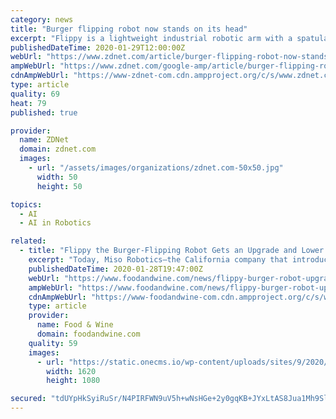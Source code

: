 ```yaml
---
category: news
title: "Burger flipping robot now stands on its head"
excerpt: "Flippy is a lightweight industrial robotic arm with a spatula for an end effector bundled with a sensor suite and smart AI that helps it get better the more it cooks ... This month, Zume, previously the hottest fast food automation startup on the block with a valuation in the billions as of late 2019, announced it was changing focus from ..."
publishedDateTime: 2020-01-29T12:00:00Z
webUrl: "https://www.zdnet.com/article/burger-flipping-robot-now-stands-on-its-head/"
ampWebUrl: "https://www.zdnet.com/google-amp/article/burger-flipping-robot-now-stands-on-its-head/"
cdnAmpWebUrl: "https://www-zdnet-com.cdn.ampproject.org/c/s/www.zdnet.com/google-amp/article/burger-flipping-robot-now-stands-on-its-head/"
type: article
quality: 69
heat: 79
published: true

provider:
  name: ZDNet
  domain: zdnet.com
  images:
    - url: "/assets/images/organizations/zdnet.com-50x50.jpg"
      width: 50
      height: 50

topics:
  - AI
  - AI in Robotics

related:
  - title: "Flippy the Burger-Flipping Robot Gets an Upgrade and Lower Price Tag"
    excerpt: "Today, Miso Robotics—the California company that introduced Flippy back in 2017—announced ... “The team has continued to make breakthroughs in the artificial intelligence software that powers Flippy,” Miso continues. “This has resulted in software that has greatly expanded the food categories that Flippy can cook [to] over a dozen ..."
    publishedDateTime: 2020-01-28T19:47:00Z
    webUrl: "https://www.foodandwine.com/news/flippy-burger-robot-upgrade-lower-cost"
    ampWebUrl: "https://www.foodandwine.com/news/flippy-burger-robot-upgrade-lower-cost?amp=true"
    cdnAmpWebUrl: "https://www-foodandwine-com.cdn.ampproject.org/c/s/www.foodandwine.com/news/flippy-burger-robot-upgrade-lower-cost?amp=true"
    type: article
    provider:
      name: Food & Wine
      domain: foodandwine.com
    quality: 59
    images:
      - url: "https://static.onecms.io/wp-content/uploads/sites/9/2020/01/flippy-fast-food-robot-2-FT-BLOG0120.jpg"
        width: 1620
        height: 1080

secured: "tdUYpHkSyiRuSr/N4PIRFWN9uV5h+wNsHGe+2y0gqKB+JYxLtAS8Jua1Mh9SlbEgDCucz4vYDmipITG6L5EXG2DlE3fOAclCR5tHEkjw/8ROuIa1qzGKaM6eA+50C2IbRtBqyDTlpG5RlK/3q9BS/RB3Lz8g50GgL+TUsIgK/Be0xzno+OtiicKDGQEwVK1cYdItpZc5t+MgqKrJWT7dbWGip/DupzJKjFJ09MUfDsddhAwZbuUzcI91hMTp5Y027/3NeJXKaCyOgRWGLAGb59aEf3AX/uK0zkzG6Nt+QMBGj4E6xePbSkMKbwKa13hneA6BBpLYnZ2ftST+sGk29nwqyAbpNjpF2Iad/BcpxrPHzA6xoUO8uLO4GVmIlPLQhHK6oaC05RecRYAifuyiy1Ny8H/u7ZtTSiUvO0xnRLw4s7eZvEs/+Xoiy9s3FhKs2Xb2Ux81cmuGY9ur+Gry+UT/bxw8DxJ8zyMTHdkPcUY=;DU/BE0A3FPOeQARLuoSnXQ=="
---
```


